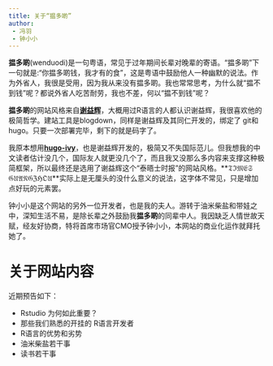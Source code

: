 ```yaml
---
title: 关于“揾多啲”
author: 
 - 冯羽
 - 钟小小
---
```


**揾多啲**(wenduodi)是一句粤语，常见于过年期间长辈对晚辈的寄语。“揾多啲”下一句就是:“你揾多啲钱，我才有的食”，这是粤语中鼓励他人一种幽默的说法。作为外省人，我很是受用，因为我从来没有揾多啲。我也常常思考，为什么就“揾不到钱”呢？都说外省人吃苦耐劳，我也不差，何以“揾不到钱”呢？

**揾多啲**的网站风格来自[**谢益辉**](https://github.com/yihui/hugo-xmag)，大概用过R语言的人都认识谢益辉，我很喜欢他的极简哲学。建站工具是blogdown，同样是谢益辉及其同仁开发的，绑定了 git和hugo。只要一次部署完毕，剩下的就是码字了。

我原本想用[**hugo-ivy**](https://github.com/yihui/hugo-ivy)，也是谢益辉开发的，极简又不失国际范儿。但我想我的中文读者估计没几个，国际友人就更没几个了，而且我又没那么多内容来支撑这种极简框架，所以最终还是选用了谢益辉这个“泰晤士时报”的网站风格。**&Tfr;&Ifr;&Mfr;&Efr;&Sfr; &Gfr;&Ufr;&Afr;&Nfr;&Gfr;&Zfr;&Hfr;&Ofr;&Ufr;**实际上是无厘头的没什么意义的说法，这字体不常见，只是增加点好玩的元素罢。

钟小小是这个网站的另外一位开发者，也是我的夫人。游转于油米柴盐和带娃之中，深知生活不易，是除长辈之外鼓励我**揾多啲**的同辈中人。我因缺乏人情世故天赋，经友好协商，特将首席市场官CMO授予钟小小，本网站的商业化运作就拜托她了。

# 关于网站内容

近期预告如下：

- Rstudio 为何如此重要？
- 那些我们熟悉的开挂的 R语言开发者
- R语言的优势和劣势
- 油米柴盐若干事
- 读书若干事

